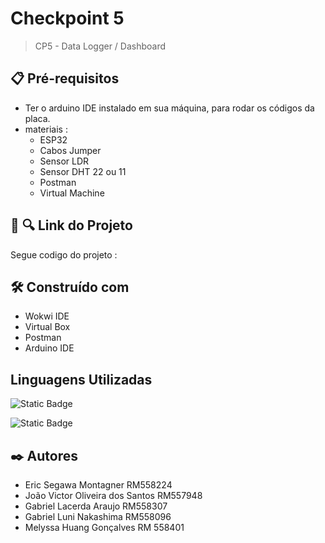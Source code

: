 # **Checkpoint 5**

> CP5 - Data Logger / Dashboard

## 📋 Pré-requisitos
+ Ter o arduino IDE instalado em sua máquina, para rodar os códigos da placa.
+ materiais :
  - ESP32
  - Cabos Jumper
  - Sensor LDR
  - Sensor DHT 22 ou 11
  - Postman
  - Virtual Machine

## 📡 🔍 Link do Projeto
Segue codigo do projeto : 


## 🛠️ Construído com
+ Wokwi IDE
+ Virtual Box
+ Postman
+ Arduino IDE

## Linguagens Utilizadas
![Static Badge](https://img.shields.io/badge/C%2B%2B-00599C?style=for-the-badge&logo=c%2B%2B&labelColor=black)

![Static Badge](https://img.shields.io/badge/C-A8B9CC?style=for-the-badge&logo=c&labelColor=black)



## ✒️ Autores
+ Eric Segawa Montagner RM558224
+ João Victor Oliveira dos Santos RM557948
+ Gabriel Lacerda Araujo RM558307
+ Gabriel Luni Nakashima RM558096
+ Melyssa Huang Gonçalves RM 558401
